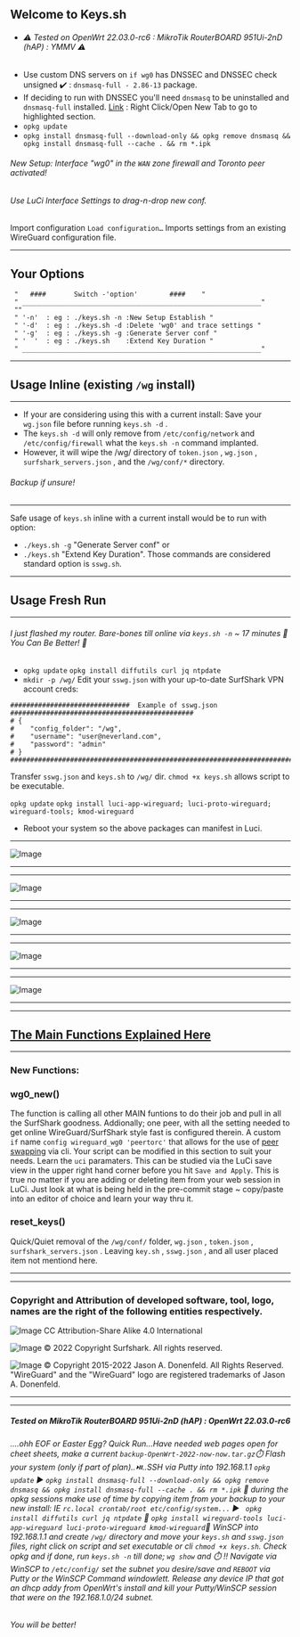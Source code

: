 ## Welcome to Keys.sh 
* ###### :warning: Tested on OpenWrt 22.03.0-rc6 : MikroTik RouterBOARD 951Ui-2nD (hAP) : YMMV :warning:
* Use custom DNS servers on `if wg0` has DNSSEC and DNSSEC check unsigned :heavy_check_mark: : `dnsmasq-full - 2.86-13` package.
* If deciding to run with DNSSEC you'll need `dnsmasq` to be uninstalled and `dnsmasq-full` installed. [Link](https://github.com/openwrt/packages/tree/master/net/stubby/files#:~:text=Both%20options%20are%20detailed%20below%2C%20and%20both%20require%20that%20the%20dnsmasq%20package%20on%20the%20OpenWRT%20device%20is%20replaced%20with%20the%20dnsmasq%2Dfull%20package.%20That%20can%20be%20achieved%20by%20running%20the%20following%20command%3A)  : Right Click/Open New Tab to go to highlighted section. 
* `opkg update`
* `opkg install dnsmasq-full --download-only && opkg remove dnsmasq && opkg install dnsmasq-full --cache . && rm *.ipk`

###### New Setup: Interface "wg0" in the `WAN` zone firewall and Toronto peer activated!
###### Use LuCi Interface Settings to drag-n-drop new conf.

Import configuration
`Load configuration…`
Imports settings from an existing WireGuard configuration file.
___
## Your Options

```
 "	 ####		Switch -'option'		####	"
 " ____________________________________________________________"
 ""
 " '-n'  : eg : ./keys.sh -n :New Setup Establish "
 " '-d'  : eg : ./keys.sh -d :Delete 'wg0' and trace settings "
 " '-g'  : eg : ./keys.sh -g :Generate Server conf "
 " '  '  : eg : ./keys.sh    :Extend Key Duration "
 " ____________________________________________________________"
```
___


## Usage Inline (existing `/wg` install)
___
* If your are considering using this with a current install:  Save your `wg.json` file before running `keys.sh -d` .
* The `keys.sh -d` will only remove from `/etc/config/network` and `/etc/config/firewall` what the `keys.sh -n` command implanted. 
*  However, it will wipe the /wg/ directory of `token.json` , `wg.json` , `surfshark_servers.json` , and the `/wg/conf/*` directory. 
###### Backup if unsure!
___

Safe usage of `keys.sh` inline with a current install would be to run with option: 
* `./keys.sh -g` "Generate Server conf" or 
* `./keys.sh` "Extend Key Duration".
Those commands are considered standard option is `sswg.sh`. 
___
## Usage Fresh Run
___
###### I just flashed my router.  Bare-bones till online via `keys.sh -n` ~ 17 minutes :3rd_place_medal:    You Can Be Better! :1st_place_medal:

* `opkg update`   `opkg install diffutils curl jq ntpdate`
* `mkdir -p /wg/` Edit your `sswg.json` with your up-to-date SurfShark VPN account creds:
```
##############################  Example of sswg.json  ##############################################
# {
#    "config_folder": "/wg",
#    "username": "user@neverland.com",
#    "password": "admin"
# }
###################################################################################################
```
Transfer `sswg.json` and `keys.sh` to `/wg/` dir. 
`chmod +x keys.sh` allows script to be executable. 


`opkg update`   `opkg install luci-app-wireguard; luci-proto-wireguard; wireguard-tools; kmod-wireguard`

* Reboot your system so the above packages can manifest in Luci.
___
![Image](https://github.com/reIyst/SSWG/blob/main/2022-08-05_192401.jpg)
___
___
![Image](https://github.com/reIyst/SSWG/blob/main/2022-08-05_192416.jpg)
___
___
![Image](https://github.com/reIyst/SSWG/blob/main/2022-08-05_192418.jpg)
___
___
![Image](https://github.com/reIyst/SSWG/blob/main/2022-08-05_192540.jpg)
___
___
![Image](https://github.com/reIyst/SSWG/blob/main/2022-08-05_192554.jpg)
___
___

## [The Main Functions Explained Here](https://github.com/reIyst/SSWG#the-main-functions-are)
___
### New Functions:

### wg0_new()
The function is calling all other MAIN funtions to do their job and pull in all the SurfShark goodness.  Addionally; one peer, with all the setting needed to get online WireGuard/SurfShark style fast is configured therein.  A custom `if` name `config wireguard_wg0 'peertorc'` that allows for the use of [peer swapping](https://github.com/reIyst/SSWG/blob/main/Interface%20'wg0'%20Endpoint%20Swap.md#installing-wout-peer1-and-with-multi-peer-for-uci-cli-swapping) via cli.  Your script can be modified in this section to suit your needs.  Learn the `uci` paramaters. This can be studied via the LuCi save view in the upper right hand corner before you hit `Save and Apply`.  This is true no matter if you are adding or deleting item from your web session in LuCi.  Just look at what is being held in the pre-commit stage ~ copy/paste into an editor of choice and learn your way thru it. 

### reset_keys()
Quick/Quiet removal of the `/wg/conf/` folder, `wg.json` , `token.json` , `surfshark_servers.json` . Leaving `key.sh` , `sswg.json` , and all user placed item not mentiond here. 




***
____
### Copyright and Attribution of developed software, tool, logo, names are the right of the following entities respectively.  
![Image](https://openwrt.org/_media/logo.png "OpenWrt Logo") CC Attribution-Share Alike 4.0 International


![Image](https://surfshark.com/wp-content/themes/surfshark/assets/img/logos/logo.svg)  © 2022 Copyright Surfshark. All rights reserved.

![Image](https://upload.wikimedia.org/wikipedia/commons/thumb/9/98/Logo_of_WireGuard.svg/330px-Logo_of_WireGuard.svg.png)  © Copyright 2015-2022 Jason A. Donenfeld. All Rights Reserved. "WireGuard" and the "WireGuard" logo are registered trademarks of Jason A. Donenfeld.
***
____










##### Tested on MikroTik RouterBOARD 951Ui-2nD (hAP) : OpenWrt 22.03.0-rc6

###### ....ohh EOF or Easter Egg?    Quick Run...Have needed web pages open for cheet sheets, make a current `backup-OpenWrt-2022-now-now.tar.gz`:stopwatch: Flash your system (only if part of plan)..:play_or_pause_button:..SSH via Putty into 192.168.1.1 `opkg update` :arrow_forward: ``opkg install dnsmasq-full --download-only && opkg remove dnsmasq && opkg install dnsmasq-full --cache . && rm *.ipk`` :twisted_rightwards_arrows: during the opkg sessions make use of time by copying item from your backup to your new install: IE `rc.local crontab/root etc/config/system...`  :arrow_forward: ` opkg install diffutils curl jq ntpdate` :twisted_rightwards_arrows:  `opkg install wireguard-tools luci-app-wireguard luci-proto-wireguard kmod-wireguard`:twisted_rightwards_arrows: WinSCP into 192.168.1.1 and create `/wg/` directory and move your `keys.sh` and `sswg.json` files, right click on script and set executable or cli `chmod +x keys.sh`. Check opkg and if done, run `keys.sh -n` till done; `wg show` and :stopwatch: !!  Navigate via WinSCP to `/etc/config/` set the subnet you desire/save and `REBOOT` via Putty or the WinSCP Command windowlett. Release any device IP that got an dhcp addy from OpenWrt's install and kill your Putty/WinSCP session that were on the 192.168.1.0/24 subnet. 
###### You will be better!

